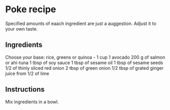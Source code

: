 # Poke recipe

Specified amounts of eaach ingredient are just a auggestion. Adjust it to your own taste. 
## Ingredients
Choose your base: rice, greens or quinoa - 1 cup
1 avocado
200 g of salmon or ahi-tuna
1 tbsp of soy sauce
1 tbsp of sesame oil
1 tbsp of sesame seeds
1/2 of thinly sliced red onion
2 tbsp of green onion
1/2 tbsp of grated ginger
juice from 1/2 of lime

## Instructions

Mix ingredients in a bowl.

